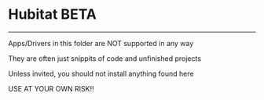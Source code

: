 # Hubitat BETA


**************************

Apps/Drivers in this folder are NOT supported in any way

They are often just snippits of code and unfinished projects

Unless invited, you should not install anything found here

USE AT YOUR OWN RISK!!

